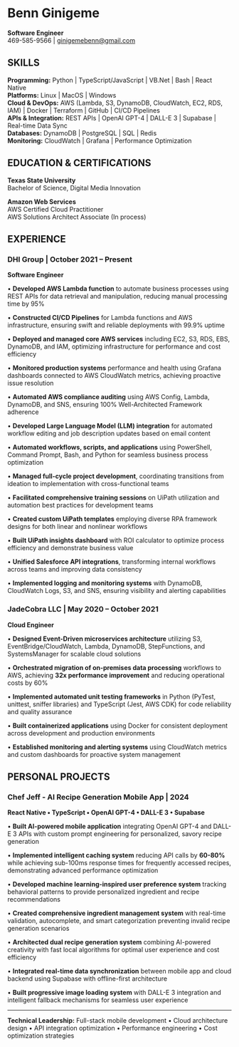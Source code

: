 # Benn Ginigeme
**Software Engineer**  
469-585-9566 | ginigemebenn@gmail.com

## SKILLS

**Programming:** Python | TypeScript/JavaScript | VB.Net | Bash | React Native  
**Platforms:** Linux | MacOS | Windows  
**Cloud & DevOps:** AWS (Lambda, S3, DynamoDB, CloudWatch, EC2, RDS, IAM) | Docker | Terraform | GitHub | CI/CD Pipelines  
**APIs & Integration:** REST APIs | OpenAI GPT-4 | DALL-E 3 | Supabase | Real-time Data Sync  
**Databases:** DynamoDB | PostgreSQL | SQL | Redis  
**Monitoring:** CloudWatch | Grafana | Performance Optimization  

## EDUCATION & CERTIFICATIONS

**Texas State University**  
Bachelor of Science, Digital Media Innovation

**Amazon Web Services**  
AWS Certified Cloud Practitioner  
AWS Solutions Architect Associate (In process)

## EXPERIENCE

### DHI Group | October 2021 – Present
**Software Engineer**

• **Developed AWS Lambda function** to automate business processes using REST APIs for data retrieval and manipulation, reducing manual processing time by 95%

• **Constructed CI/CD Pipelines** for Lambda functions and AWS infrastructure, ensuring swift and reliable deployments with 99.9% uptime

• **Deployed and managed core AWS services** including EC2, S3, RDS, EBS, DynamoDB, and IAM, optimizing infrastructure for performance and cost efficiency  

• **Monitored production systems** performance and health using Grafana dashboards connected to AWS CloudWatch metrics, achieving proactive issue resolution

• **Automated AWS compliance auditing** using AWS Config, Lambda, DynamoDB, and SNS, ensuring 100% Well-Architected Framework adherence

• **Developed Large Language Model (LLM) integration** for automated workflow editing and job description updates based on email content

• **Automated workflows, scripts, and applications** using PowerShell, Command Prompt, Bash, and Python for seamless business process optimization

• **Managed full-cycle project development**, coordinating transitions from ideation to implementation with cross-functional teams

• **Facilitated comprehensive training sessions** on UiPath utilization and automation best practices for development teams

• **Created custom UiPath templates** employing diverse RPA framework designs for both linear and nonlinear workflows

• **Built UiPath insights dashboard** with ROI calculator to optimize process efficiency and demonstrate business value

• **Unified Salesforce API integrations**, transforming internal workflows across teams and improving data consistency

• **Implemented logging and monitoring systems** with DynamoDB, CloudWatch Logs, S3, and SNS, ensuring visibility and alerting capabilities

### JadeCobra LLC | May 2020 – October 2021
**Cloud Engineer**

• **Designed Event-Driven microservices architecture** utilizing S3, EventBridge/CloudWatch, Lambda, DynamoDB, StepFunctions, and SystemsManager for scalable cloud solutions

• **Orchestrated migration of on-premises data processing** workflows to AWS, achieving **32x performance improvement** and reducing operational costs by 60%

• **Implemented automated unit testing frameworks** in Python (PyTest, unittest, sniffer libraries) and TypeScript (Jest, AWS CDK) for code reliability and quality assurance

• **Built containerized applications** using Docker for consistent deployment across development and production environments

• **Established monitoring and alerting systems** using CloudWatch metrics and custom dashboards for proactive system management

## PERSONAL PROJECTS

### Chef Jeff - AI Recipe Generation Mobile App | 2024
**React Native • TypeScript • OpenAI GPT-4 • DALL-E 3 • Supabase**

• **Built AI-powered mobile application** integrating OpenAI GPT-4 and DALL-E 3 APIs with custom prompt engineering for personalized, savory recipe generation

• **Implemented intelligent caching system** reducing API calls by **60-80%** while achieving sub-100ms response times for frequently accessed recipes, demonstrating advanced performance optimization

• **Developed machine learning-inspired user preference system** tracking behavioral patterns to provide personalized ingredient and recipe recommendations

• **Created comprehensive ingredient management system** with real-time validation, autocomplete, and smart categorization preventing invalid recipe generation scenarios

• **Architected dual recipe generation system** combining AI-powered creativity with fast local algorithms for optimal user experience and cost efficiency

• **Integrated real-time data synchronization** between mobile app and cloud backend using Supabase with offline-first architecture

• **Built progressive image loading system** with DALL-E 3 integration and intelligent fallback mechanisms for seamless user experience

---

**Technical Leadership:** Full-stack mobile development • Cloud architecture design • API integration optimization • Performance engineering • Cost optimization strategies 